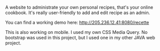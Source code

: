 A website to administrate your own personal recipes, that's your online cookbook. It's really user-friendly to add and edit recipe as an admin.

You can find a working demo here:
http://205.236.12.41:8080/recette

This is also working on mobile. I used my own CSS Media Query. 
No bootstrap was used in this project, but I used one in my other JAVA web project.
